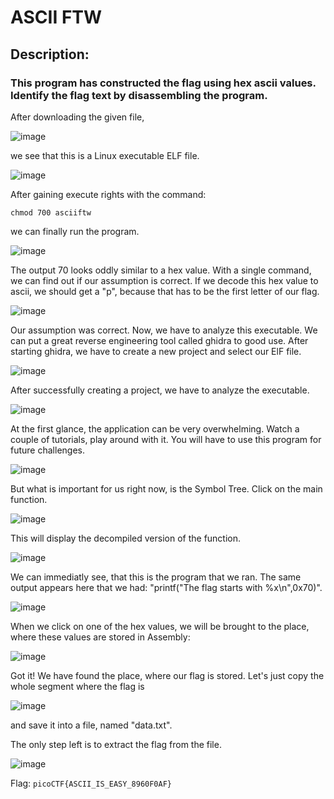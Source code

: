 # ASCII FTW
## Description: 
### This program has constructed the flag using hex ascii values. Identify the flag text by disassembling the program.

After downloading the given file,

![image](https://github.com/itguy19/picoCTF-Writeups/assets/125930481/284a6769-947c-4489-b726-e09fb61b4551)

we see that this is a Linux executable ELF file.

![image](https://github.com/itguy19/picoCTF-Writeups/assets/125930481/b1b3a6ae-dd5c-47c3-9bd6-a332d130d5e4)

After gaining execute rights with the command:

`chmod 700 asciiftw`

we can finally run the program.

![image](https://github.com/itguy19/picoCTF-Writeups/assets/125930481/c4294604-2d5f-4467-abf1-bf3b9d33c4c1)

The output 70 looks oddly similar to a hex value. With a single command, we can find out if our assumption is correct. If we decode this hex value to ascii, we should get a "p", because that has to be the first letter of our flag.

![image](https://github.com/itguy19/picoCTF-Writeups/assets/125930481/982eab71-1428-47da-8e3e-b7ec99f2c404)

Our assumption was correct. Now, we have to analyze this executable. We can put a great reverse engineering tool called ghidra to good use. After starting ghidra, we have to create a new project and select our ElF file.

![image](https://github.com/itguy19/picoCTF-Writeups/assets/125930481/e77a2759-c2a5-44fc-9182-3ae23a59085b)

After successfully creating a project, we have to analyze the executable.

![image](https://github.com/itguy19/picoCTF-Writeups/assets/125930481/1ee405b6-5b27-4802-913e-8e9cfdeb08dc)

At the first glance, the application can be very overwhelming. Watch a couple of tutorials, play around with it. You will have to use this program for future challenges.

![image](https://github.com/itguy19/picoCTF-Writeups/assets/125930481/b7cd64ac-0922-4cc0-b68e-1b12ff182ae2)

But what is important for us right now, is the Symbol Tree. Click on the main function.

![image](https://github.com/itguy19/picoCTF-Writeups/assets/125930481/72be28e4-8cc7-4a3c-982d-355fc83cfb92)

This will display the decompiled version of the function.

![image](https://github.com/itguy19/picoCTF-Writeups/assets/125930481/2ab87729-c4e0-461f-8b76-af96ad21f04b)

We can immediatly see, that this is the program that we ran. The same output appears here that we had: "printf("The flag starts with %x\n",0x70)".

![image](https://github.com/itguy19/picoCTF-Writeups/assets/125930481/7c9d2fbd-baed-4ed6-988f-f89f7baa5d0b)

When we click on one of the hex values, we will be brought to the place, where these values are stored in Assembly:

![image](https://github.com/itguy19/picoCTF-Writeups/assets/125930481/7a38b2db-e035-44d7-a2c6-07ff243ac6f6)

Got it! We have found the place, where our flag is stored. Let's just copy the whole segment where the flag is

![image](https://github.com/itguy19/picoCTF-Writeups/assets/125930481/2ecfd320-da63-46c2-b87c-225de42bcd1e)

and save it into a file, named "data.txt".

The only step left is to extract the flag from the file.

![image](https://github.com/itguy19/picoCTF-Writeups/assets/125930481/8cd7cec2-ab88-4b98-b4b1-11ae7b31b237)

Flag: `picoCTF{ASCII_IS_EASY_8960F0AF}`

